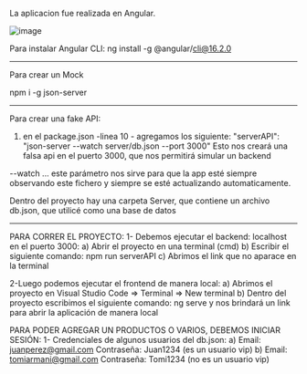 La aplicacion fue realizada en Angular.

![image](https://github.com/MarianelaCortina/Angular_ECommerce_App/assets/73797352/fc2c789a-7016-4c40-be9f-67356b1e72c9)

Para instalar Angular CLI:
ng install -g @angular/cli@16.2.0

------------------
Para crear un Mock

npm i -g json-server

---------------
Para crear una fake API:
1) en el package.json -linea 10 - agregamos los siguiente:
	"serverAPI": "json-server --watch server/db.json --port 3000"
Esto nos creará una falsa api en el puerto 3000, que nos permitirá simular un backend

--watch ... este parámetro nos sirve para que la app esté siempre observando este fichero y siempre se esté actualizando automaticamente.

Dentro del proyecto hay una carpeta Server, que contiene un archivo db.json, que utilicé como una base de datos

------------------

PARA CORRER EL PROYECTO:
1- Debemos ejecutar el backend: localhost en el puerto 3000:
 a) Abrir el proyecto en una terminal (cmd) 
 b) Escribir el siguiente comando: npm run serverAPI
 c) Abrimos el link que no aparace en la terminal

2-Luego podemos ejecutar el frontend de manera local:
 a) Abrimos el proyecto en Visual Studio Code => Terminal => New terminal
 b) Dentro del proyecto escribimos el siguiente comando: ng serve y nos brindará un link para abrir la aplicación de manera local

PARA PODER AGREGAR UN PRODUCTOS O VARIOS, DEBEMOS INICIAR SESIÓN:
1- Credenciales de algunos usuarios del db.json:
 a) Email: juanperez@gmail.com
    Contraseña: Juan1234
    (es un usuario vip)
 b) Email: tomiarmani@gmail.com
    Contraseña: Tomi1234
    (no es un usuario vip)
 


